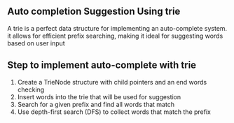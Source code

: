 ## Auto completion Suggestion Using trie
A trie is a perfect data structure for implementing an auto-complete system. it allows for efficient prefix searching, making it ideal for suggesting words based on user input

## Step to implement auto-complete with trie
1. Create a TrieNode structure with child pointers and an end words checking
2. Insert words into the trie that will be used for suggestion
3. Search for a given prefix and find all words that match
4. Use depth-first search (DFS) to collect words that match the prefix
